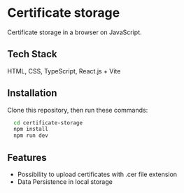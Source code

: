 # Certificate storage

Certificate storage in a browser on JavaScript.

## Tech Stack

HTML, CSS, TypeScript, React.js + Vite

## Installation

Clone this repository, then run these commands:

```bash
  cd certificate-storage
  npm install
  npm run dev
```

## Features

- Possibility to upload certificates with .cer file extension
- Data Persistence in local storage
